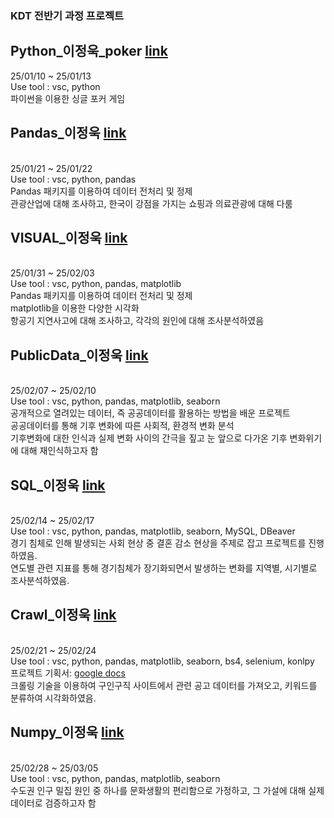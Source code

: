 ### KDT 전반기 과정 프로젝트

## Python_이정욱_poker [link](https://github.com/matdongsan5/Project/tree/main/Python_%EC%9D%B4%EC%A0%95%EC%9A%B1_poker)
25/01/10 ~ 25/01/13<br>
Use tool : vsc, python<br>
파이썬을 이용한 싱글 포커 게임<br>

## Pandas_이정욱 [link](https://github.com/matdongsan5/Project/tree/main/Pandas_%EC%9D%B4%EC%A0%95%EC%9A%B1)
<br>25/01/21 ~ 25/01/22
<br>Use tool : vsc, python, pandas
<br>Pandas 패키지를 이용하여 데이터 전처리 및 정제
<br>관광산업에 대해 조사하고, 한국이 강점을 가지는 쇼핑과 의료관광에 대해 다룸

## VISUAL_이정욱 [link](https://github.com/matdongsan5/Project/tree/main/VISUAL_%EC%9D%B4%EC%A0%95%EC%9A%B1)
<br>25/01/31 ~ 25/02/03
<br>Use tool : vsc, python, pandas, matplotlib
<br>Pandas 패키지를 이용하여 데이터 전처리 및 정제
<br>matplotlib을 이용한 다양한 시각화
<br>항공기 지연사고에 대해 조사하고, 각각의 원인에 대해 조사분석하였음

## PublicData_이정욱 [link](https://github.com/matdongsan5/Project/tree/main/PublicData_%EC%9D%B4%EC%A0%95%EC%9A%B1)
<br>25/02/07 ~ 25/02/10
<br>Use tool : vsc, python, pandas, matplotlib, seaborn
<br>공개적으로 열려있는 데이터, 즉 공공데이터를 활용하는 방법을 배운 프로젝트
<br>공공데이터를 통해 기후 변화에 따른 사회적, 환경적 변화 분석
<br>기후변화에 대한 인식과 실제 변화 사이의 간극을 짚고 눈 앞으로 다가온 기후 변화위기에 대해 재인식하고자 함

## SQL_이정욱 [link](https://github.com/matdongsan5/Project/tree/main/SQL_%EC%9D%B4%EC%A0%95%EC%9A%B1)
<br>25/02/14 ~ 25/02/17
<br>Use tool : vsc, python, pandas, matplotlib, seaborn, MySQL, DBeaver
<br>경기 침체로 인해 발생되는 사회 현상 중 결혼 감소 현상을 주제로 잡고 프로젝트를 진행하였음.
<br>연도별 관련 지표를 통해 경기침체가 장기화되면서 발생하는 변화를 지역별, 시기별로 조사분석하였음.


## Crawl_이정욱 [link](https://github.com/matdongsan5/Project/tree/main/Crawrl_%EC%9D%B4%EC%A0%95%EC%9A%B1)
<br>25/02/21 ~ 25/02/24
<br>Use tool : vsc, python, pandas, matplotlib, seaborn, bs4, selenium, konlpy
<br>프로젝트 기획서: [google docs](https://docs.google.com/document/d/1VBw6FNjgUpdWhrVGxLvp5mgEcmq0Pah0OGtHg1A7qx0/edit?tab=t.0)
<br>크롤링 기술을 이용하여 구인구직 사이트에서 관련 공고 데이터를 가져오고, 키워드를 분류하여 시각화하였음.


## Numpy_이정욱 [link](https://github.com/matdongsan5/Project/tree/main/Numpy_%EC%9D%B4%EC%A0%95%EC%9A%B1)
<br>25/02/28 ~ 25/03/05
<br>Use tool : vsc, python, pandas, matplotlib, seaborn
<br>수도권 인구 밀집 원인 중 하나를 문화생활의 편리함으로 가정하고, 그 가설에 대해 실제 데이터로 검증하고자 함


















